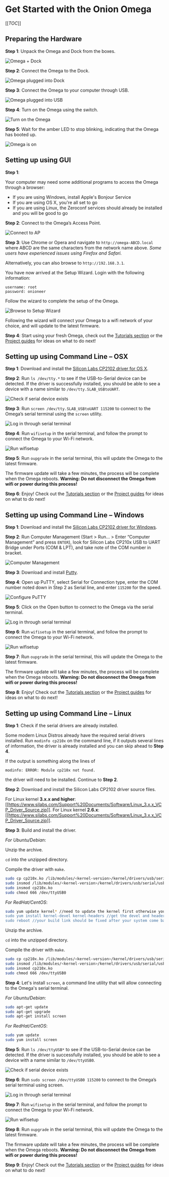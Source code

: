# Get Started with the Onion Omega

[[_TOC_]]




[//]: # (Prepare the Hardware)

## Preparing the Hardware

**Step 1**: Unpack the Omega and Dock from the boxes.

![Omega + Dock](//i.imgur.com/tKs4wRWh.jpg "Omega + Dock")

**Step 2**: Connect the Omega to the Dock.

![Omega plugged into Dock](//i.imgur.com/rek12Zih.jpg "Omega Plugged into Dock")

**Step 3**: Connect the Omega to your computer through USB.

![Omega plugged into USB](//i.imgur.com/0FImt9qh.jpg "Omega plugged into USB")

**Step 4**: Turn on the Omega using the switch.

![Turn on the Omega](//i.imgur.com/gupcwsSh.jpg "Turn on the Omega")

**Step 5**: Wait for the amber LED to stop blinking, indicating that the Omega has booted up.

![Omega is on](//i.imgur.com/FulDB6zh.jpg "Omega is on")



[//]: # (GUI SETUP)

## Setting up using GUI

**Step 1**: 

Your computer may need some additional programs to access the Omega through a browser:
* If you are using Windows, install Apple's Bonjour Service
* If you are using OS X, you're all set to go
* If you are using Linux, the Zeroconf services should already be installed and you will be good to go

**Step 2**: Connect to the Omega’s Access Point.

![Connect to AP](//i.imgur.com/TIsvi2Bh.jpg "Connect to AP")

**Step 3**: Use Chrome or Opera and navigate to `http://omega-ABCD.local` where ABCD are the same characters from the network name above. *Some users have experienced issues using Firefox and Safari.*

Alternatively, you can also browse to `http://192.168.3.1`. 

You have now arrived at the Setup Wizard. 
Login with the following information: 
```
username: root
password: onioneer 
```
Follow the wizard to complete the setup of the Omega.

![Browse to Setup Wizard](//i.imgur.com/fJsQ77zh.jpg "Browse to Setup Wizard")

Following the wizard will connect your Omega to a wifi network of your choice, and will update to the latest firmware.

**Step 4**: Start using your fresh Omega, check out the [Tutorials section](./Tutorials/Contents) or the [Project guides](./Projects/Contents) for ideas on what to do next!



[//]: # (OSX SETUP)

## Setting up using Command Line – OSX

**Step 1**: Download and install the [Silicon Labs CP2102 driver for OS X](https://www.silabs.com/Support%20Documents/Software/Mac_OSX_VCP_Driver.zip).

**Step 2**: Run `ls /dev/tty.*` to see if the USB-to-Serial device can be detected. If the driver is successfully installed, you should be able to see a device with a name similar to `/dev/tty.SLAB_USBtoUART`.

![Check if serial device exists](//i.imgur.com/FLn2p35h.jpg "Check if serial device exists")

**Step 3**: Run `screen /dev/tty.SLAB_USBtoUART 115200` to connect to the Omega’s serial terminal using the `screen` utility.

![Log in through serial terminal](//i.imgur.com/cGANJefh.jpg "Log in through serial terminal")

**Step 4**: Run `wifisetup` in the serial terminal, and follow the prompt to connect the Omega to your Wi-Fi network.

![Run wifisetup](//i.imgur.com/h21sjzRh.jpg "Run wifisetup")

**Step 5**: Run `oupgrade` in the serial terminal, this will update the Omega to the latest firmware.

The firmware update will take a few minutes, the process will be complete when the Omega reboots.
**Warning: Do not disconnect the Omega from wifi or power during this process!**

**Step 6**: Enjoy! Check out the [Tutorials section](./Tutorials/Contents) or the [Project guides](./Projects/Contents) for ideas on what to do next!



[//]: # (WINDOWS SETUP)

## Setting up using Command Line – Windows

**Step 1**: Download and install the [Silicon Labs CP2102 driver for Windows](https://www.silabs.com/Support%20Documents/Software/CP210x_VCP_Windows.zip).

**Step 2**: Run Computer Management (Start > Run… > Enter “Computer Management” and press `ENTER`), look for Silicon Labs CP210x USB to UART Bridge under Ports (COM & LPT), and take note of the COM number in bracket.

![Computer Management](//i.imgur.com/0fFBiNNh.jpg "Computer Management")

**Step 3**: Download and install [Putty](http://www.chiark.greenend.org.uk/~sgtatham/putty/download.html).

**Step 4**: Open up PuTTY, select Serial for Connection type, enter the COM number noted down in Step 2 as Serial line, and enter `115200` for the speed.

![Configure PuTTY](//i.imgur.com/jnREOQth.jpg "Configure PuTTY")

**Step 5**: Click on the Open button to connect to the Omega via the serial terminal.

![Log in through serial terminal](//i.imgur.com/d6INMZkh.jpg "Log in through serial terminal")

**Step 6**: Run `wifisetup` in the serial terminal, and follow the prompt to connect the Omega to your Wi-Fi network.

![Run wifisetup](//i.imgur.com/u6E5LGSh.jpg "Run wifisetup")

**Step 7**: Run `oupgrade` in the serial terminal, this will update the Omega to the latest firmware.

The firmware update will take a few minutes, the process will be complete when the Omega reboots.
**Warning: Do not disconnect the Omega from wifi or power during this process!**

**Step 8**: Enjoy! Check out the [Tutorials section](./Tutorials/Contents) or the [Project guides](./Projects/Contents) for ideas on what to do next!



[//]: # (LINUX SETUP)

## Setting up using Command Line – Linux

**Step 1**: Check if the serial drivers are already installed.

Some modern Linux Distros already have the required serial drivers installed. Run `modinfo cp210x` on the command line, if it outputs several lines of information, the driver is already installed and you can skip ahead to **Step 4**. 

If the output is something along the lines of 
```
modinfo: ERROR: Module cp210x not found.
```
the driver will need to be installed. Continue to **Step 2**.


**Step 2**: Download and install the Silicon Labs CP2102 driver source files.

For Linux kernel **3.x.x and higher**: [[https://www.silabs.com/Support%20Documents/Software/Linux_3.x.x_VCP_Driver_Source.zip]].
For Linux kernel **2.6.x**: [[https://www.silabs.com/Support%20Documents/Software/Linux_3.x.x_VCP_Driver_Source.zip]].

**Step 3**: Build and install the driver.

*For Ubuntu/Debian*:

Unzip the archive.

`cd` into the unzipped directory.

Compile the driver with `make`.

```bash
sudo cp cp210x.ko /lib/modules/<kernel-version>/kernel/drivers/usb/serial/
sudo insmod /lib/modules/<kernel-version>/kernel/drivers/usb/serial/usbserial.ko
sudo insmod cp210x.ko
sudo chmod 666 /dev/ttyUSB0
```

*For RedHat/CentOS*:

```bash
sudo yum update kernel* //need to update the kernel first otherwise your header n't match
sudo yum install kernel-devel kernel-headers //get the devel and header packages
sudo reboot //your build link should be fixed after your system come back
```

Unzip the archive.

`cd` into the unzipped directory.

Compile the driver with `make`.

```bash
sudo cp cp210x.ko /lib/modules/<kernel-version>/kernel/drivers/usb/serial
sudo insmod /lib/modules/<kernel-version>/kernel/drivers/usb/serial/usbserial.ko
sudo insmod cp210x.ko
sudo chmod 666 /dev/ttyUSB0
```


**Step 4**: Let's install `screen`, a command line utility that will allow connecting to the Omega's serial terminal.

*For Ubuntu/Debian*:

```bash
sudo apt-get update
sudo apt-get upgrade
sudo apt-get install screen
```

*For RedHat/CentOS*:

```bash
sudo yum update
sudo yum install screen
```


**Step 5**: Run `ls /dev/ttyUSB*` to see if the USB-to-Serial device can be detected. If the driver is successfully installed, you should be able to see a device with a name similar to `/dev/ttyUSB0`.

![Check if serial device exists](//i.imgur.com/p1OwSE6h.png "Check if serial device exists")

**Step 6**: Run `sudo screen /dev/ttyUSB0 115200` to connect to the Omega’s serial terminal using screen. 

![Log in through serial terminal](//i.imgur.com/sENEIX8h.png "Log in through serial terminal")

**Step 7**: Run `wifisetup` in the serial terminal, and follow the prompt to connect the Omega to your Wi-Fi network.

![Run wifisetup](//i.imgur.com/qou4iAmh.png "Run wifisetup")

**Step 8**: Run `oupgrade` in the serial terminal, this will update the Omega to the latest firmware.

The firmware update will take a few minutes, the process will be complete when the Omega reboots.
**Warning: Do not disconnect the Omega from wifi or power during this process!**

**Step 9**: Enjoy! Check out the [Tutorials section](./Tutorials/Contents) or the [Project guides](./Projects/Contents) for ideas on what to do next!


